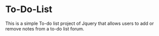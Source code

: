 # To-Do-List

This is a simple To-do list project of Jquery that allows users to add or remove notes from a to-do list forum.
